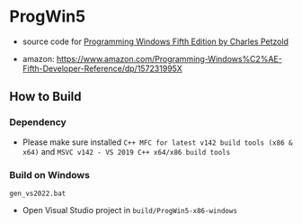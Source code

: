 # ProgWin5
- source code for [Programming Windows Fifth Edition by Charles Petzold](https://www.charlespetzold.com/pw5/)

- amazon: https://www.amazon.com/Programming-Windows%C2%AE-Fifth-Developer-Reference/dp/157231995X

  

## How to Build 



### Dependency

- Please make sure installed `C++ MFC for latest v142 build tools (x86 & x64)` and `MSVC v142 - VS 2019 C++ x64/x86 build tools`



### Build on Windows

```
gen_vs2022.bat
```
- Open Visual Studio project in `build/ProgWin5-x86-windows`